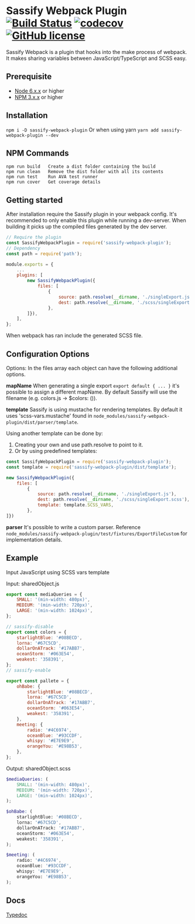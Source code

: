 # Sassify Webpack Plugin [![Build Status](https://img.shields.io/travis/jesse-mm/sassify-webpack-plugin.svg?style=flat-square)](https://travis-ci.org/jesse-mm/sassify-webpack-plugin) [![codecov](https://img.shields.io/codecov/c/github/jesse-mm/sassify-webpack-plugin/master.svg?style=flat-square)](https://codecov.io/gh/jesse-mm/sassify-webpack-plugin) [![GitHub license](https://img.shields.io/badge/license-MIT-blue.svg?style=flat-square)](https://raw.githubusercontent.com/jesse-mm/sassify-webpack-plugin/master/LICENSE)
Sassify Webpack is a plugin that hooks into the make process of webpack.
It makes sharing variables between JavaScript/TypeScript and SCSS easy.

## Prerequisite
- [Node 6.x.x](https://nodejs.org/en/download/) or higher
- [NPM 3.x.x](https://nodejs.org/en/download/) or higher

## Installation
```npm i -D sassify-webpack-plugin```
Or when using yarn
```yarn add sassify-webpack-plugin --dev```

## NPM Commands

```
npm run build	Create a dist folder containing the build
npm run clean	Remove the dist folder with all its contents
npm run test	Run AVA test runner
npm run cover	Get coverage details
```

## Getting started
After installation require the Sassify plugin in your webpack config. It's recommended to only enable this plugin while
running a dev-server. When building it picks up the compiled files generated by the dev server.

```javascript
// Require the plugin
const SassifyWebpackPlugin = require('sassify-webpack-plugin');
// Dependency
const path = require('path');

module.exports = {
	...
	plugins: [
		new SassifyWebpackPlugin({
			files: [
				{
					source: path.resolve(__dirname, './singleExport.js'),
					dest: path.resolve(__dirname, './scss/singleExport.scss'),
				},
		]}),
	],
};
```

When webpack has ran include the generated SCSS file.

## Configuration Options
Options:
In the files array each object can have the following additional options.

**mapName**
When generating a single export ```export default { ... }``` it's possible to assign a different mapName.
By default Sassify will use the filename (e.g. colors.js -> $colors: ()).

**template**
Sassify is using mustache for rendering templates. By default it uses 'scss-vars.mustache' found in
```node_modules/sassify-webpack-plugin/dist/parser/template```.

Using another template can be done by:
1) Creating your own and use path.resolve to point to it.
2) Or by using predefined templates:

```javascript
const SassifyWebpackPlugin = require('sassify-webpack-plugin');
const template = require('sassify-webpack-plugin/dist/template');

new SassifyWebpackPlugin({
	files: [
		{
			source: path.resolve(__dirname, './singleExport.js'),
			dest: path.resolve(__dirname, './scss/singleExport.scss'),
			template: template.SCSS_VARS,
		},
]})
```

**parser**
It's possible to write a custom parser. Reference
```node_modules/sassify-webpack-plugin/test/fixtures/ExportFileCustom``` for implementation details.

## Example
Input JavaScript using SCSS vars template

Input: sharedObject.js
```javascript
export const mediaQueries = {
	SMALL: '(min-width: 480px)',
	MEDIUM: '(min-width: 720px)',
	LARGE: '(min-width: 1024px)',
};

// sassify-disable
export const colors = {
	starlightBlue: '#08BECD',
	lorna: '#67C5CD',
	dollarOnATrack: '#17ABB7',
	oceanStorm: '#063E54',
	weakest: '358391',
};
// sassify-enable

export const pallete = {
	ohBabe: {
		starlightBlue: '#08BECD',
		lorna: '#67C5CD',
		dollarOnATrack: '#17ABB7',
		oceanStorm: '#063E54',
		weakest: '358391',
	},
	meeting: {
		radio: '#4C6974',
		oceanBlue: '#93CCDF',
		whispy: '#E7E9E9',
		orangeYou: '#E98B53',
	},
};

```

Output: sharedObject.scss
```scss
$mediaQueries: (
	SMALL: '(min-width: 480px)',
	MEDIUM: '(min-width: 720px)',
	LARGE: '(min-width: 1024px)',
);

$ohBabe: (
	starlightBlue: '#08BECD',
	lorna: '#67C5CD',
	dollarOnATrack: '#17ABB7',
	oceanStorm: '#063E54',
	weakest: '358391',
);

$meeting: (
	radio: '#4C6974',
	oceanBlue: '#93CCDF',
	whispy: '#E7E9E9',
	orangeYou: '#E98B53',
);
```

## Docs
[Typedoc](https://jesse-mm.github.io/sassify-webpack-plugin/doc/typedoc/)